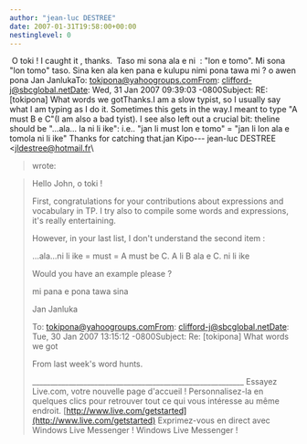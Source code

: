 ```yaml
---
author: "jean-luc DESTREE"
date: 2007-01-31T19:58:00+00:00
nestinglevel: 0
---
```

 O toki ! I caught it , thanks.  Taso mi sona ala e ni  : "lon e tomo". Mi sona "lon tomo" taso. Sina ken ala ken pana e kulupu nimi pona tawa mi ? o awen pona Jan JanlukaTo: [tokipona@yahoogroups.comFrom](mailto://tokipona@yahoogroups.comFrom): [clifford-j@sbcglobal.netDate](mailto://clifford-j@sbcglobal.netDate): Wed, 31 Jan 2007 09:39:03 -0800Subject: RE: \[tokipona\] What words we gotThanks.I am a slow typist, so I usually say what I am typing as I do it. Sometimes this gets in the way.I meant to type "A must B e C"(I am also a bad tyist). I see also left out a crucial bit: theline should be "...ala... la ni li ike": i.e.. "jan li must lon e tomo" = "jan li lon ala e tomola ni li ike" Thanks for catching that.jan Kipo---
 jean-luc DESTREE <[jldestree@hotmail.fr](mailto://jldestree@hotmail.fr)\
> wrote:

> 
> 
> Hello John, o toki !
> 
> First, congratulations for your contributions about expressions and vocabulary in TP. I try also
> to compile some words and expressions, it's really entertaining.
> 
> However, in your last list, I don't understand the second item :
> 
> ...ala...ni li ike = must = A must be C. A li B ala e C. ni li ike
> 
> Would you have an example please ?
> 
> mi pana e pona tawa sina
> 
> Jan Janluka
> 
> 
> To: [tokipona@yahoogroups.comFrom](mailto://tokipona@yahoogroups.comFrom): [clifford-j@sbcglobal.netDate](mailto://clifford-j@sbcglobal.netDate): Tue, 30 Jan 2007 13:15:12
> -0800Subject: Re: \[tokipona\] What words we got
> 
> 
> 
> 
> From last week's word hunts. 
> 
> 
> \_\_\_\_\_\_\_\_\_\_\_\_\_\_\_\_\_\_\_\_\_\_\_\_\_\_\_\_\_\_\_\_\_\_\_\_\_\_\_\_\_\_\_\_\_\_\_\_\_\_\_\_\_\_\_\_\_\_
> Essayez Live.com, votre nouvelle page d'accueil ! Personnalisez-la en quelques clics pour
> retrouver tout ce qui vous intéresse au même endroit.
> [http://www.live.com/getstarted](http://www.live.com/getstarted) Exprimez-vous en direct avec Windows Live Messenger ! Windows Live Messenger !